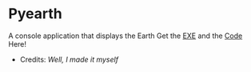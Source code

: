 # Pyearth
A console application that displays the Earth
Get the [EXE](https://github.com/JothaM123/pyearth/blob/main/Earth.exe?raw=true) and the [Code](https://raw.githubusercontent.com/JothaM123/pyearth/main/Earth.py) Here!


- Credits:
*Well, I made it myself*
